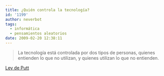 ```yaml
---
title: ¿Quién controla la tecnología?
id: '1199'
author: neverbot
tags:
  - informática
  - pensamientos aleatorios
date: 2009-02-20 12:38:11
---
```


> La tecnología está controlada por dos tipos de personas, quienes entienden lo que no utilizan, y quienes utilizan lo que no entienden.

[Ley de Putt](http://en.wikipedia.org/wiki/Archibald_Putt)
